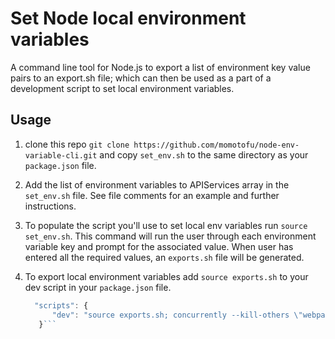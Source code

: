 # Set Node local environment variables
A command line tool for Node.js to export a list of environment key value pairs to
an export.sh file; which can then be used as a part of a development
script to set local environment variables.

## Usage
1. clone this repo `git clone https://github.com/momotofu/node-env-variable-cli.git` and copy `set_env.sh` to the same directory as your `package.json` file.
2. Add the list of environment variables to APIServices array in the
   `set_env.sh` file. See file comments for an example and further instructions.
3. To populate the script you'll use to set local env variables run
   `source set_env.sh`. This command will run the user through each
environment variable key and prompt for the associated value. When user
has entered all the required values, an `exports.sh` file will be generated.
4. To export local environment variables add `source exports.sh` to your
   dev script in your `package.json` file.
   
   ```javascript
     "scripts": {
         "dev": "source exports.sh; concurrently --kill-others \"webpack-dev-server --mode=development --progress --colors --port 2992\" \"NODE_ENV=development nodemon ./src/backend/app.js\"",
      }```
